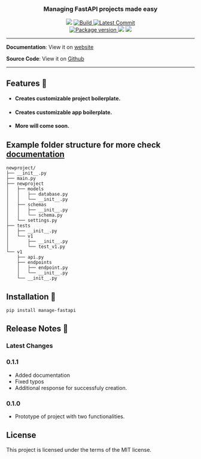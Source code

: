 

<h3 align="center">
    <strong>Managing FastAPI projects made easy</strong>
</h3>
<p align="center">
<img src="https://img.shields.io/github/issues/ycd/manage-fastapi?style=for-the-badge">
<a href="https://github.com/ycd/manage-fastapi" target="_blank">
    <img src="https://img.shields.io/bitbucket/pr-raw/ycd/manage-fastapi?style=for-the-badge" alt="Build">
</a>
<a href="https://github.com/ycd/manage-fastapi" target="_blank">
    <img src="https://img.shields.io/github/last-commit/ycd/manage-fastapi?style=for-the-badge" alt="Latest Commit">
</a>
<br />
<a href="https://pypi.org/project/fastapi-utils" target="_blank">
    <img src="https://img.shields.io/pypi/v/manage-fastapi?style=for-the-badge" alt="Package version">
</a>
    <img src="https://img.shields.io/pypi/pyversions/manage-fastapi?style=for-the-badge">
    <img src="https://img.shields.io/github/license/ycd/manage-fastapi?style=for-the-badge">
</p>


---

**Documentation**: View it on [website](https://ycd.github.io/manage-fastapi/)

**Source Code**: View it on [Github](https://github.com/ycd/manage-fastapi/)


---



##  Features :rocket:

* #### Creates customizable **project boilerplate.**
* #### Creates customizable **app boilerplate.**
* #### More will come soon.


## Example folder structure for more check [documentation](https://ycd.github.io/manage-fastapi/)
```
newproject/
├── __init__.py
├── main.py
├── newproject
│   ├── models
│   │   ├── database.py
│   │   └── __init__.py
│   ├── schemas
│   │   ├── __init__.py
│   │   └── schema.py
│   └── settings.py
├── tests
│   ├── __init__.py
│   └── v1
│       ├── __init__.py
│       └── test_v1.py
└── v1
    ├── api.py
    ├── endpoints
    │   ├── endpoint.py
    │   └── __init__.py
    └── __init__.py
```

## Installation :pushpin:

`pip install manage-fastapi`


## Release Notes :mega:

### Latest Changes

### 0.1.1

* Added documentation
* Fixed typos
* Additional response for successfuly creation.

### 0.1.0

* Prototype of project with two functionalities.

## License

This project is licensed under the terms of the MIT license.
